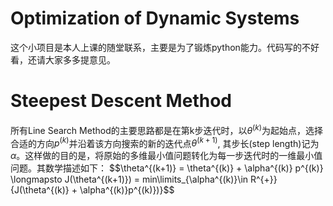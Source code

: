 # Optimization of Dynamic Systems
这个小项目是本人上课的随堂联系，主要是为了锻炼python能力。代码写的不好看，还请大家多多提意见。
# Steepest Descent Method
所有Line Search Method的主要思路都是在第k步迭代时，以$\theta^{(k)}$为起始点，选择合适的方向$p^{(k)}$并沿着该方向搜索的新的迭代点$\theta^{(k+1)}$, 其步长(step length)记为$\alpha$。这样做的目的是，将原始的多维最小值问题转化为每一步迭代时的一维最小值问题。其数学描述如下：
$$\theta^{(k+1)} = \theta^{(k)} + \alpha^{(k)} p^{(k)} \longmapsto J(\theta^{(k+1)}) = min\limits_{\alpha^{(k)}\in R^{+}}{J(\theta^{(k)} + \alpha^{(k)}p^{(k)})\}$$
